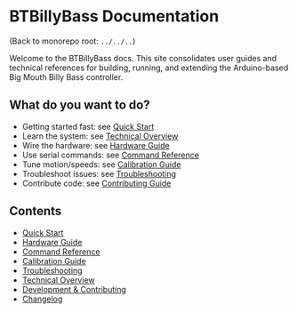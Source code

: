 # BTBillyBass Documentation

(Back to monorepo root: `../../..`)

Welcome to the BTBillyBass docs. This site consolidates user guides and technical references for building, running, and extending the Arduino-based Big Mouth Billy Bass controller.

## What do you want to do?

- Getting started fast: see [Quick Start](./quick-start.md)
- Learn the system: see [Technical Overview](./technical-overview.md)
- Wire the hardware: see [Hardware Guide](./hardware.md)
- Use serial commands: see [Command Reference](./commands.md)
- Tune motion/speeds: see [Calibration Guide](./calibration.md)
- Troubleshoot issues: see [Troubleshooting](./troubleshooting.md)
- Contribute code: see [Contributing Guide](./contributing.md)

## Contents

- [Quick Start](./quick-start.md)
- [Hardware Guide](./hardware.md)
- [Command Reference](./commands.md)
- [Calibration Guide](./calibration.md)
- [Troubleshooting](./troubleshooting.md)
- [Technical Overview](./technical-overview.md)
- [Development & Contributing](./contributing.md)
- [Changelog](../CHANGELOG.md)